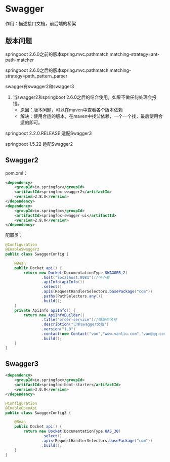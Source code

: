 # Swagger

作用：描述接口文档，前后端的桥梁

## 版本问题

springboot 2.6.0之前的版本spring.mvc.pathmatch.matching-strategy=ant-path-matcher

springboot 2.6.0之后的版本spring.mvc.pathmatch.matching-strategy=path_pattern_parser

swagger有swagger2和swagger3

1. 当swagger2和springboot 2.6.0之后的结合使用，如果不做任何处理会报错。
   - 原因：版本问题，可以在maven中查看各个版本依赖
   - 解决：使用合适的版本，在maven中找父依赖，一个一个找，最后使用合适的即可。

springboot 2.2.0.RELEASE 适配Swagger3

springboot 1.5.22 适配Swagger2

## Swagger2

pom.xml：

```xml
<dependency>
    <groupId>io.springfox</groupId>
    <artifactId>springfox-swagger2</artifactId>
    <version>2.8.0</version>
</dependency>
<dependency>
    <groupId>io.springfox</groupId>
    <artifactId>springfox-swagger-ui</artifactId>
    <version>2.8.0</version>
</dependency>
```

配置类：

```java
@Configuration
@EnableSwagger2
public class SwaggerConfig {

    @Bean
    public Docket api() {
        return new Docket(DocumentationType.SWAGGER_2)
                .host("localhost:8081")//可不要
                .apiInfo(apiInfo())
                .select()
                .apis(RequestHandlerSelectors.basePackage("com"))
                .paths(PathSelectors.any())
                .build();
    }
    private ApiInfo apiInfo() {
        return new ApiInfoBuilder()
                .title("order-service")//微服务名称
                .description("订单swagger文档")
                .version("1.0")
                .contact(new Contact("van","www.vanliu.com","van@qq.com"))
                .build();
    }
}
```



## Swagger3

```xml
<dependency>
    <groupId>io.springfox</groupId>
    <artifactId>springfox-boot-starter</artifactId>
    <version>3.0.0</version>
</dependency>
```

```java
@Configuration
@EnableOpenApi
public class SwaggerConfig3 {

    @Bean
    public Docket api() {
        return new Docket(DocumentationType.OAS_30)
                .select()
                .apis(RequestHandlerSelectors.basePackage("com"))
                .build();
    }
}
```

